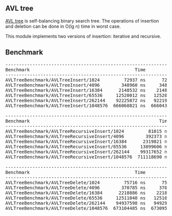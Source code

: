 ## AVL tree
[AVL tree](https://en.wikipedia.org/wiki/AVL_tree) is self-balancing binary search
tree. The operations of insertion and deletion can be done in O(lg n) time in
worst case.

This module implements two versions of insertion: iterative and recursive.

## Benchmark
<pre>
------------------------------------------------------------------------------
Benchmark                                       Time           CPU Iterations
------------------------------------------------------------------------------
AVLTreeBenchmark/AVLTreeInsert/1024         72937 ns      72948 ns       9595
AVLTreeBenchmark/AVLTreeInsert/4096        348960 ns     348985 ns       2008
AVLTreeBenchmark/AVLTreeInsert/16384      2148532 ns    2148662 ns        327
AVLTreeBenchmark/AVLTreeInsert/65536     12520012 ns   12520554 ns         56
AVLTreeBenchmark/AVLTreeInsert/262144    92225872 ns   92219973 ns          9
AVLTreeBenchmark/AVLTreeInsert/1048576  666060821 ns  666043249 ns          1

---------------------------------------------------------------------------------------
Benchmark                                                Time           CPU Iterations
---------------------------------------------------------------------------------------
AVLTreeBenchmark/AVLTreeRecursiveInsert/1024         81015 ns      81038 ns       8682
AVLTreeBenchmark/AVLTreeRecursiveInsert/4096        392373 ns     392416 ns       1800
AVLTreeBenchmark/AVLTreeRecursiveInsert/16384      2319821 ns    2319940 ns        303
AVLTreeBenchmark/AVLTreeRecursiveInsert/65536     13099606 ns   13100278 ns         54
AVLTreeBenchmark/AVLTreeRecursiveInsert/262144    99317652 ns   99318749 ns          8
AVLTreeBenchmark/AVLTreeRecursiveInsert/1048576  711118690 ns  711123539 ns          1

------------------------------------------------------------------------------
Benchmark                                       Time           CPU Iterations
------------------------------------------------------------------------------
AVLTreeBenchmark/AVLTreeDelete/1024         75716 ns      75713 ns       9241
AVLTreeBenchmark/AVLTreeDelete/4096        370785 ns     370760 ns       1885
AVLTreeBenchmark/AVLTreeDelete/16384      2218886 ns    2218832 ns        317
AVLTreeBenchmark/AVLTreeDelete/65536     12511040 ns   12510510 ns         56
AVLTreeBenchmark/AVLTreeDelete/262144    94937598 ns   94929954 ns          8
AVLTreeBenchmark/AVLTreeDelete/1048576  673104485 ns  673095207 ns          1

</pre>
